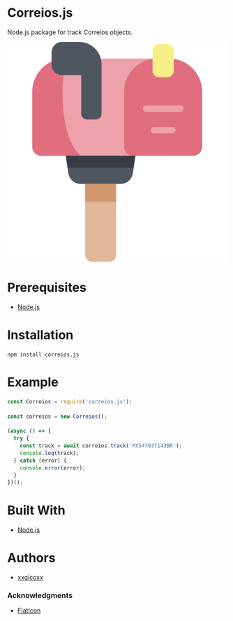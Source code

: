 # Correios.js
Node.js package for track Correios objects.

<p align="center">
  <img src="assets/imgs/correios.png">
</p>

# Prerequisites
* [Node.js](https://nodejs.org/en/)

# Installation
````
npm install correios.js
````

# Example
```javascript
const Correios = require('correios.js');

const correios = new Correios();

(async () => {
  try {
    const track = await correios.track('PX547037143BR');
    console.log(track);
  } catch (error) {
    console.error(error);
  }
})();
```

# Built With
* [Node.js](https://nodejs.org/en/)

# Authors
* [xxgicoxx](https://github.com/xxgicoxx)

### Acknowledgments
* [FlatIcon](https://www.flaticon.com/)